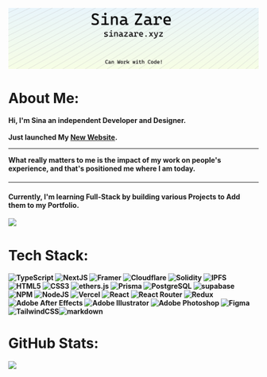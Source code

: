 <img src='bannernew.png' alt="banner"></img>

# About Me:
#### Hi, I'm Sina an independent Developer and Designer. <br><br> Just launched My [New Website](https://www.sinazare.xyz). <hr> What really matters to me is the impact of my work on people's experience, and that's positioned me where I am today.
<hr/>

#### Currently, I'm learning <b>Full-Stack<b/> by building various Projects to Add them to my Portfolio.



[![](https://visitcount.itsvg.in/api?id=ssparknt&label=Profile%20Views&color=5&icon=8&pretty=true)](https://visitcount.itsvg.in)




# Tech Stack:

![TypeScript](https://img.shields.io/badge/TypeScript-3178C6?style=for-the-badge&logo=typescript&logoColor=white) ![NextJS](https://img.shields.io/badge/Next-black?style=for-the-badge&logo=next.js&logoColor=white) ![Framer](https://img.shields.io/badge/Framer-0055FF.svg?style=for-the-badge&logo=framer&logoColor=white) ![Cloudflare](https://img.shields.io/badge/Cloudflare-F38020.svg?style=for-the-badge&logo=cloudflare&logoColor=white) ![Solidity](https://img.shields.io/badge/Solidity-%23363636.svg?style=for-the-badge&logo=solidity&logoColor=white) ![IPFS](https://img.shields.io/badge/IPFS-65C2CB?style=for-the-badge&logo=IPFS&logoColor=white)
 ![HTML5](https://img.shields.io/badge/html5-%23E34F26.svg?style=for-the-badge&logo=html5&logoColor=white) ![CSS3](https://img.shields.io/badge/css3-%231572B6.svg?style=for-the-badge&logo=css3&logoColor=white) ![ethers.js](https://img.shields.io/badge/ethers.js-000000.svg?style=for-the-badge&logo=Ethereum&logoColor=white)  ![Prisma](https://img.shields.io/badge/Prisma-2D3748?style=for-the-badge&logo=prisma&logoColor=white) ![PostgreSQL](https://img.shields.io/badge/PostgreSQL-336791?style=for-the-badge&logo=PostgreSQL&logoColor=white) ![supabase](https://img.shields.io/badge/supabase-3FCF8E?style=for-the-badge&logo=supabase&logoColor=black) ![NPM](https://img.shields.io/badge/NPM-%23000000.svg?style=for-the-badge&logo=npm&logoColor=white)  ![NodeJS](https://img.shields.io/badge/node.js-6DA55F?style=for-the-badge&logo=node.js&logoColor=white) ![Vercel](https://img.shields.io/badge/vercel-%23000000.svg?style=for-the-badge&logo=vercel&logoColor=white) ![React](https://img.shields.io/badge/react-%2320232a.svg?style=for-the-badge&logo=react&logoColor=%2361DAFB) ![React Router](https://img.shields.io/badge/React_Router-CA4245?style=for-the-badge&logo=react-router&logoColor=white) ![Redux](https://img.shields.io/badge/redux-%23593d88.svg?style=for-the-badge&logo=redux&logoColor=white) ![Adobe After Effects](https://img.shields.io/badge/Adobe%20After%20Effects-9999FF.svg?style=for-the-badge&logo=Adobe%20After%20Effects&logoColor=white) ![Adobe Illustrator](https://img.shields.io/badge/adobeillustrator-%23FF9A00.svg?style=for-the-badge&logo=adobeillustrator&logoColor=white) ![Adobe Photoshop](https://img.shields.io/badge/adobephotoshop-%2331A8FF.svg?style=for-the-badge&logo=adobephotoshop&logoColor=white) ![Figma](https://img.shields.io/badge/figma-%23F24E1E.svg?style=for-the-badge&logo=figma&logoColor=white) ![TailwindCSS](https://img.shields.io/badge/tailwindcss-%2338B2AC.svg?style=for-the-badge&logo=tailwind-css&logoColor=white)![markdown](https://img.shields.io/badge/Markdown-000000?style=for-the-badge&logo=markdown&logoColor=white)
# GitHub Stats:
![](https://github-readme-stats-sigma-five.vercel.app/api/top-langs/?username=sina-sparkn&theme=apprentice&hide_border=true&include_all_commits=true&count_private=true&layout=compact)

